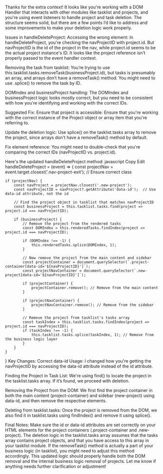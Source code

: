 Thanks for the extra context! It looks like you're working with a DOM Handler that interacts with other modules like tasklist and projects, and you're using event listeners to handle project and task deletion. The structure seems solid, but there are a few points I’d like to address and some improvements to make your deletion logic work properly.

Issues in handleDeleteProject:
Accessing the wrong element: In handleDeleteProject, you're checking the navProjectID with project.id. But navProjectID is the id of the project in the nav, while project.id seems to be the actual project instance's ID. It looks like the project reference isn’t properly passed to the event handler context.

Removing the task from tasklist: You’re trying to use this.tasklist.tasks.removeTask(businessProject.id), but tasks is presumably an array, and arrays don’t have a removeTask() method. You might need to use .splice() to remove the task by ID.

DOMIndex and businessProject handling: The DOMIndex and businessProject logic looks mostly correct, but you need to be consistent with how you're identifying and working with the correct IDs.

Suggested Fix:
Ensure that project is accessible: Ensure that you're working with the correct instance of the Project object or array item that you're referring to.

Update the deletion logic: Use splice() on the tasklist.tasks array to remove the project, since arrays don't have a removeTask() method by default.

Fix element reference: You might need to double-check that you're comparing the correct IDs (navProjectID vs. project.id).

Here's the updated handleDeleteProject method:
javascript
Copy
Edit
handleDeleteProject = (event) => {
    const projectNav = event.target.closest('.nav-project-exit'); // Ensure correct class

    if (projectNav) {
        const navProject = projectNav.closest('.new-project');
        const navProjectID = navProject?.getAttribute('data-id');  // Use data-id attribute, not the id

        // Find the project object in tasklist that matches navProjectID
        const businessProject = this.tasklist.tasks.find(project => project.id === navProjectID);

        if (businessProject) {
            // Remove the project from the rendered tasks
            const DOMIndex = this.renderedTasks.findIndex(project => project.id === navProjectID);

            if (DOMIndex !== -1) {
                this.renderedTasks.splice(DOMIndex, 1);
            }

            // Now remove the project from the main content and sidebar
            const projectContainer = document.querySelector(`.project-container[data-id='${navProjectID}']`);
            const projectNavContainer = document.querySelector(`.new-project[data-id='${navProjectID}']`);

            if (projectContainer) {
                projectContainer.remove(); // Remove from the main content
            }

            if (projectNavContainer) {
                projectNavContainer.remove(); // Remove from the sidebar
            }

            // Remove the project from tasklist's tasks array
            const taskIndex = this.tasklist.tasks.findIndex(project => project.id === navProjectID);
            if (taskIndex !== -1) {
                this.tasklist.tasks.splice(taskIndex, 1); // Remove from the business logic layer
            }
        }
    }
}
Key Changes:
Correct data-id Usage: I changed how you're getting the navProjectID by accessing the data-id attribute instead of the id attribute.

Finding the Project in Task List: We're using find() to locate the project in the tasklist.tasks array. If it’s found, we proceed with deletion.

Removing the Project from the DOM: We first find the project container in both the main content (project-container) and sidebar (new-project) using data-id, and then remove the respective elements.

Deleting from tasklist.tasks: Once the project is removed from the DOM, we also find it in tasklist.tasks using findIndex() and remove it using splice().

Final Notes:
Make sure the id or data-id attributes are set correctly on your HTML elements for the project containers (.project-container and .new-project).
The deletion logic in the tasklist.tasks array assumes that the tasks array contains project objects, and that you have access to this array in your tasklist module.
If the removeTask() method is actually a part of your business logic (in tasklist), you might need to adjust this method accordingly.
This updated logic should properly handle both the DOM removal and the internal business logic removal of projects. Let me know if anything needs further clarification or adjustment!